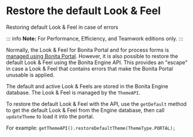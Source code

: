 # Restore the default Look & Feel

Restoring default Look & Feel in case of errors

::: info
**Note:** For Performance, Efficiency, and Teamwork editions only.
:::

Normally, the Look & Feel for Bonita Portal and for process forms is [managed using Bonita Portal](managing-look-feel.md). However, it is also possible to restore the default Look & Feel using the Bonita Engine API. 
This provides an "escape" in case a Look & Feel that contains errors that make the Bonita Portal unusable is applied.

The default and active Look & Feels are stored in the Bonita Engine database. The Look & Feel is managed by the `ThemeAPI`.

To restore the default Look & Feel with the API, use the `getDefault` method to get the default Look & Feel from the Engine database, 
then call `updateTheme` to load it into the portal.

For example:
`
getThemeAPI().restoreDefaultTheme(ThemeType.PORTAL);
`
